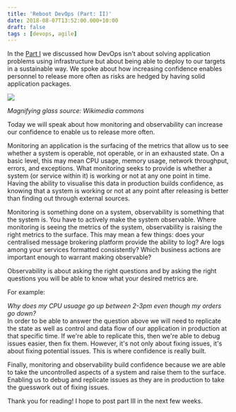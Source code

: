 ```yaml
---
title: 'Reboot DevOps (Part: II)'
date: 2018-08-07T13:52:00.000+10:00
draft: false
tags : [devops, agile]
---
```


In the [Part I](/2018/07/reboot-devops) we discussed how DevOps isn't about solving application problems using infrastructure but about being able to deploy to our targets in a sustainable way. We spoke about how increasing confidence enables personnel to release more often as risks are hedged by having solid application packages.

[![](https://3.bp.blogspot.com/-0lEj-37Cu68/W2fzH5tDW4I/AAAAAAAASzY/xaZqJvM0wSwqHw385xK-K-vlO9qxhcvdwCLcBGAs/s200/Magnifying_glass_01.svg.png)](https://3.bp.blogspot.com/-0lEj-37Cu68/W2fzH5tDW4I/AAAAAAAASzY/xaZqJvM0wSwqHw385xK-K-vlO9qxhcvdwCLcBGAs/s1600/Magnifying_glass_01.svg.png)

*Magnifying glass source: Wikimedia commons*

Today we will speak about how monitoring and observability can increase our confidence to enable us to release more often.

Monitoring an application is the surfacing of the metrics that allow us to see whether a system is operable, not operable, or in an exhausted state. On a basic level, this may mean CPU usage, memory usage, network throughput, errors, and exceptions. What monitoring seeks to provide is whether a system (or service within it) is working or not at any one point in time. Having the ability to visualise this data in production builds confidence, as knowing that a system is working or not at any point after releasing is better than finding out through external sources.  

Monitoring is something done on a system, observability is something that the system is. You have to actively make the system observable. Where monitoring is seeing the metrics of the system, observability is raising the right metrics to the surface. This may mean a few things: does your centralised message brokering platform provide the ability to log? Are logs among your services formatted consistently? Which business actions are important enough to warrant making observable?  

Observability is about asking the right questions and by asking the right questions you will be able to know what your desired metrics are.  

For example:

_Why does my CPU usuage go up between 2-3pm even though my orders go down?_  
In order to be able to answer the question above we will need to replicate the state as well as control and data flow of our application in production at that specific time. If we're able to replicate this, then we're able to debug issues easier, then fix them. However, it's not only about fixing issues, it's about fixing potential issues. This is where confidence is really built.

Finally, monitoring and observability build confidence because we are able to take the uncontrolled aspects of a system and raise them to the surface. Enabling us to debug and replicate issues as they are in production to take the guesswork out of fixing issues.  

Thank you for reading! I hope to post part III in the next few weeks.